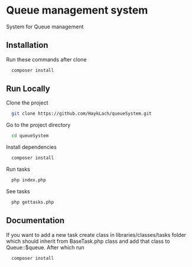 
# Queue management system

System for Queue management


## Installation

Run these commands after clone

```bash
  composer install
```
    
## Run Locally

Clone the project

```bash
  git clone https://github.com/HaykLach/queueSystem.git
```

Go to the project directory

```bash
  cd queueSystem
```

Install dependencies

```bash
  composer install
```

Run tasks

```bash
  php index.php
```

See tasks

```bash
  php gettasks.php
```

## Documentation

If you want to add a new task create class in libraries/classes/tasks folder which should inherit from BaseTask.php class
and add that class to Queue::$queue. After which run

``` bash
  composer install
```



